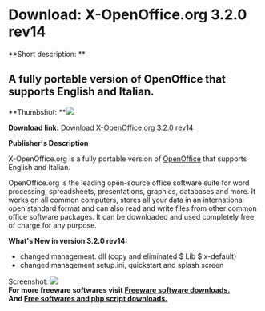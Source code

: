 # Download: X-OpenOffice.org 3.2.0 rev14

**Short description: **

## A fully portable version of OpenOffice that supports English and Italian.

  
**Thumbshot: **![](http://www.freewarefiles.com/screenshot/openofficeportable_md.jpg)   
  
**Download link:** [Download X-OpenOffice.org 3.2.0 rev14](http://freesoftwares.boysofts.com/X-OpenOffice-org_program_55012.html)  
  

**Publisher's Description**  
  

X-OpenOffice.org is a fully portable version of
[OpenOffice](http://www.freewarefiles.com/OpenOffice-org_program_2542.html)
that supports English and Italian.

OpenOffice.org is the leading open-source office software suite for word
processing, spreadsheets, presentations, graphics, databases and more. It
works on all common computers, stores all your data in an international open
standard format and can also read and write files from other common office
software packages. It can be downloaded and used completely free of charge for
any purpose.

**What's New in version 3.2.0 rev14:**

  * changed management. dll (copy and eliminated $ Lib $ x-default) 
  * changed management setup.ini, quickstart and splash screen 

  
  
Screenshot:
![](http://www.freewarefiles.com/screenshot/openofficeportable.jpg)  
**For more freeware softwares visit [Freeware software downloads.](http://freesoftwares.boysofts.com/)**   
**And [Free softwares and php script downloads.](http://www.boysofts.com/)**

